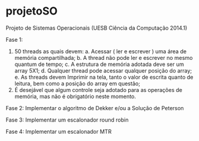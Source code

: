 projetoSO
=========

Projeto de Sistemas Operacionais
(UESB Ciência da Computação 2014.1)

Fase 1:
  1. 50 threads as quais devem:
    a. Acessar ( ler e escrever ) uma área de memória compartilhada;
    b. A thread não pode ler e escrever no mesmo quantum de tempo;
    c. A estrutura de memória adotada deve ser um array 5X1;
    d. Qualquer thread pode acessar qualquer posição do array;
    e. As threads devem Imprimir na tela, tanto o valor de escrita quanto de leitura, bem como a posição do array em questão;
  2. É desejável que algum controle seja adotado para as operações de memória, mas não é obrigatório neste momento. 


Fase 2:
  Implementar o algoritmo de Dekker e/ou a Solução de Peterson

Fase 3:
  Implementar um escalonador round robin

Fase 4:
  Implementar um escalonador MTR
